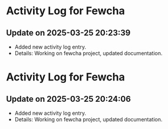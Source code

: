 # Activity Log for Fewcha

## Update on 2025-03-25 20:23:39
- Added new activity log entry.
- Details: Working on fewcha project, updated documentation.

# Activity Log for Fewcha

## Update on 2025-03-25 20:24:06
- Added new activity log entry.
- Details: Working on fewcha project, updated documentation.

